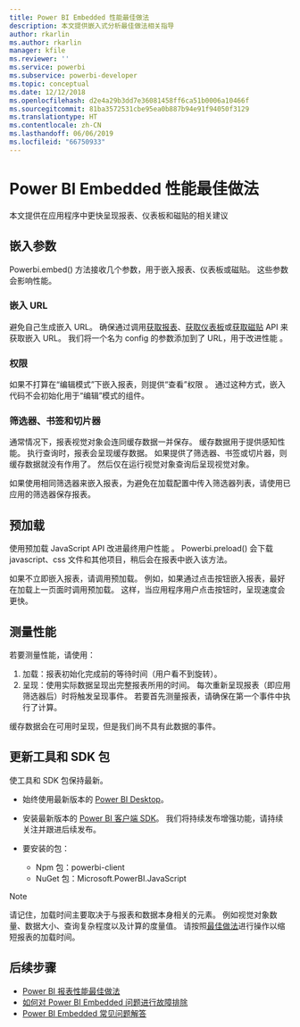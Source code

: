 ```yaml
---
title: Power BI Embedded 性能最佳做法
description: 本文提供嵌入式分析最佳做法相关指导
author: rkarlin
ms.author: rkarlin
manager: kfile
ms.reviewer: ''
ms.service: powerbi
ms.subservice: powerbi-developer
ms.topic: conceptual
ms.date: 12/12/2018
ms.openlocfilehash: d2e4a29b3dd7e36081458ff6ca51b0006a10466f
ms.sourcegitcommit: 81ba3572531cbe95ea0b887b94e91f94050f3129
ms.translationtype: HT
ms.contentlocale: zh-CN
ms.lasthandoff: 06/06/2019
ms.locfileid: "66750933"
---
```

# <a name="power-bi-embedded-performance-best-practices"></a>Power BI Embedded 性能最佳做法

本文提供在应用程序中更快呈现报表、仪表板和磁贴的相关建议

## <a name="embed-parameters"></a>嵌入参数

Powerbi.embed() 方法接收几个参数，用于嵌入报表、仪表板或磁贴。 这些参数会影响性能。

### <a name="embed-url"></a>嵌入 URL

避免自己生成嵌入 URL。 确保通过调用[获取报表](/rest/api/power-bi/reports/getreportsingroup)、[获取仪表板](/rest/api/power-bi/dashboards/getdashboardsingroup)或[获取磁贴](/rest/api/power-bi/dashboards/gettilesingroup) API 来获取嵌入 URL。 我们将一个名为 config 的参数添加到了 URL，用于改进性能    。

### <a name="permissions"></a>权限

如果不打算在“编辑模式”下嵌入报表，则提供“查看”权限   。 通过这种方式，嵌入代码不会初始化用于“编辑”模式的组件。

### <a name="filters-bookmarks-and-slicers"></a>筛选器、书签和切片器

通常情况下，报表视觉对象会连同缓存数据一并保存。 缓存数据用于提供感知性能。 执行查询时，报表会呈现缓存数据。 如果提供了筛选器、书签或切片器，则缓存数据就没有作用了。 然后仅在运行视觉对象查询后呈现视觉对象。

如果使用相同筛选器来嵌入报表，为避免在加载配置中传入筛选器列表，请使用已应用的筛选器保存报表。

## <a name="preload"></a>预加载

使用预加载 JavaScript API 改进最终用户性能  。
Powerbi.preload() 会下载 javascript、css 文件和其他项目，稍后会在报表中嵌入该方法。

如果不立即嵌入报表，请调用预加载。 例如，如果通过点击按钮嵌入报表，最好在加载上一页面时调用预加载。 这样，当应用程序用户点击按钮时，呈现速度会更快。

## <a name="measure-performance"></a>测量性能

若要测量性能，请使用：

1. 加载：报表初始化完成前的等待时间（用户看不到旋转）。
2. 呈现：使用实际数据呈现出完整报表所用的时间。 每次重新呈现报表（即应用筛选器后）时将触发呈现事件。 若要首先测量报表，请确保在第一个事件中执行了计算。

缓存数据会在可用时呈现，但是我们尚不具有此数据的事件。

## <a name="update-tools-and-sdk-packages"></a>更新工具和 SDK 包

使工具和 SDK 包保持最新。

* 始终使用最新版本的 [Power BI Desktop](https://powerbi.microsoft.com/desktop/)。

* 安装最新版本的 [Power BI 客户端 SDK](https://github.com/Microsoft/PowerBI-JavaScript)。 我们将持续发布增强功能，请持续关注并跟进后续发布。

* 要安装的包：
    * Npm 包：powerbi-client
    * NuGet 包：Microsoft.PowerBI.JavaScript

> [!Note]
> 请记住，加载时间主要取决于与报表和数据本身相关的元素。 例如视觉对象数量、数据大小、查询复杂程度以及计算的度量值。 请按照[最佳做法](../power-bi-reports-performance.md)进行操作以缩短报表的加载时间。

## <a name="next-steps"></a>后续步骤

* [Power BI 报表性能最佳做法](../power-bi-reports-performance.md)
* [如何对 Power BI Embedded 问题进行故障排除](embedded-troubleshoot.md)
* [Power BI Embedded 常见问题解答](embedded-faq.md)
